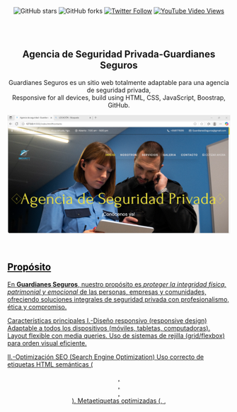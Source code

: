 <div align="center">
  
  
  ![GitHub stars](https://img.shields.io/github/stars/codewithsadee/grilli?style=social)
  ![GitHub forks](https://img.shields.io/github/forks/codewithsadee/grilli?style=social)
[![Twitter Follow](https://img.shields.io/twitter/follow/codewithsadee_?style=social)](https://twitter.com/intent/follow?screen_name=codewithsadee_)
  [![YouTube Video Views](https://img.shields.io/youtube/views/CjVGp5kGHxA?style=social)](https://youtu.be/CjVGp5kGHxA)

  <br />
  <br />

  <h2 align="center">Agencia de Seguridad Privada-Guardianes Seguros</h2>

 Guardianes Seguros es un sitio web totalmente adaptable para una agencia de seguridad privada, <br />Responsive for all devices, build using HTML, CSS, JavaScript, Boostrap, GitHub.

  <a href="https://github.com/brenda19011/Desarrollador.github.io.git/">![Guardianes SegurosDesktop Demo](./readme-images/1.png "Desktop Demo")

</div>

<br />
<h2 style="color: black; font-weight: bold;">Propósito</h2>

<p>En <strong>Guardianes Seguros</strong>, nuestro propósito es <em>proteger la integridad física, patrimonial y emocional</em> de las personas, empresas y comunidades, ofreciendo soluciones integrales de seguridad privada con profesionalismo, ética y compromiso.</p>


Características principales 
I.-Diseño responsivo (responsive design)
Adaptable a todos los dispositivos (móviles, tabletas, computadoras).
Layout flexible con media queries.
Uso de sistemas de rejilla (grid/flexbox) para orden visual eficiente.

II.-Optimización SEO (Search Engine Optimization)
Uso correcto de etiquetas HTML semánticas (<header>, <section>, <article>, <footer>).
Metaetiquetas optimizadas (<meta name="description">, <meta name="keywords">, <title>).
Contenido estructurado para indexación efectiva en motores de búsqueda.
Carga rápida y reducción de recursos innecesarios (minificación de CSS/JS).

III.-URLs amigables (Friendly URLs)
Rutas limpias y legibles para el usuario y motores de búsqueda (ej: /servicios, /nosotros, /contacto).
Sin caracteres especiales, parámetros largos ni extensiones innecesarias.

IV.-Estilos UI/UX modernos
Paleta de colores institucional (ej. negro, dorado, blanco).
Tipografía clara, profesional y accesible.
Botones llamativos y bien posicionados con efectos de hover.
Uso de iconografía y animaciones suaves para mejorar la experiencia de navegación.
Jerarquía visual con subtítulos, bloques de contenido y tarjetas informativas.

V.-Componentes reutilizables (UI reutilizable)
Menús, botones, formularios y tarjetas modulares reutilizables.
Estilos centralizados con variables CSS (por ejemplo: --gold-crayola, --weight-bold).
Separación clara entre estructura HTML, estilos CSS y comportamiento JS.

VI.-Accesibilidad (A11Y)
Texto con suficiente contraste de color.
Navegación por teclado y lectores de pantalla.
Atributos alt en imágenes y roles en componentes interactivos.

VII.-Integración con herramientas externas
Botón de contacto vía WhatsApp.
Mapa de ubicación integrado (Google Maps o similar).
Formularios de contacto funcionales con validación.

VIII.-Seguridad y confianza
licencia
Políticas de privacidad y términos de uso visibles.
Pie de página con enlaces legales y redes sociales.

Tecnologías Utilizadas
I.-HTML
Estructura semántica del sitio
II.-CSS 
Estilización avanzada, diseño responsivo con media queries, animaciones y variables.
III.-JavaScript
Interactividad del sitio: sliders, menús desplegables, validaciones de formularios, etc.

IV.-Frameworks y bibliotecas opcionales
Bootstrap o CSS: para UI rápida, responsiva y consistente.
Swiper.js: para carruseles de imágenes o testimonios.

V.-Versionamiento y despliegue
Git + GitHub
Control de versiones y colaboración en equipo.

Hosting personalizado
Para subir archivos al servidor.

VI.-Canva 
Para diseño gráfico o prototipos UI previos.






Estructura del proyecto
guardianes-seguros/
│
├── index.html                 ← Página principal
├── nosotros.html              ← Página de "Quiénes somos"
├── servicios.html             ← Página de servicios ofrecidos
├── contacto.html              ← Formulario de contacto
├── politicas.html             ← Políticas de servicio
├── terminos.html              ← Términos de uso
│
├── assets/                    ← Carpeta de recursos estáticos
│   ├── css/
│   │   ├── style.css          ← Estilos principales del sitio
│   │   └── responsive.css     ← Estilos adaptativos (media queries)
│   │
│   ├── js/
│   │   ├── main.js            ← Funciones JS generales (menú, sliders, validaciones)
│   │   └── contacto.js        ← Validación del formulario de contacto
│   │
│   ├── img/
│   │   ├── logo.png           ← Logo de la empresa
│   │   ├── banner.jpg         ← Imagen del encabezado
│   │   └── (otras imágenes)   ← Íconos, fondos, etc.
│   │
│   └── fonts/                 ← Tipografías personalizadas o Google Fonts descargadas
│
├── components/                ← Partes reutilizables (opcional si usas PHP o frameworks)
│   ├── header.html            ← Encabezado del sitio
│   ├── footer.html            ← Pie de página
│   └── navbar.html            ← Menú de navegación
│
├── php/                       ← Scripts PHP (si hay backend)
│   └── enviar-formulario.php ← Envío de formularios
│
├── .gitignore                 ← Archivos a ignorar por Git
├── README.md                  ← Descripción del proyecto
└── favicon.ico                ← Ícono de pestaña




### Run Locally

To run **Guardianes Seguros** locally, run this command on your git bash:


* [Git](https://git-scm.com/downloads "Download Git") must be installed on your operating system.

### Run Locally

To run **Guardianes Seguros** locally, run this command on your git bash:

Linux and macOS:

```bash
sudo git clone https://github.com/brenda19011/Desarrollador.github.io.git
```

Windows:

```bash
git clone https://github.com/brenda19011/Desarrollador.github.io.git
```

### Contact

If you want to contact with me you can reach me at [Twitter](https://www.twitter.com/codewithsadee).

### License

[MIT](https://choosealicense.com/licenses/mit/)
